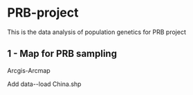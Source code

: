 # PRB-project
This is the data analysis of population genetics for PRB project

## 1 - Map for PRB sampling

Arcgis-Arcmap

Add data--load China.shp

